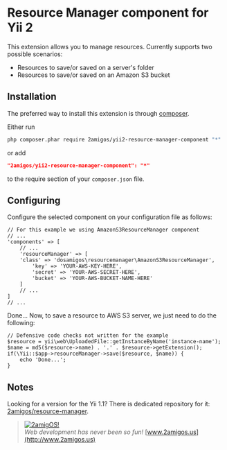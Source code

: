 Resource Manager component for Yii 2
===========================

This extension allows you to manage resources. Currently supports two possible scenarios: 

- Resources to save/or saved on a server's folder
- Resources to save/or saved on an Amazon S3 bucket



Installation
------------

The preferred way to install this extension is through [composer](http://getcomposer.org/download/).

Either run

```sh
php composer.phar require 2amigos/yii2-resource-manager-component "*"
```

or add

```json
"2amigos/yii2-resource-manager-component": "*"
```

to the require section of your `composer.json` file.

Configuring
--------------------------

Configure the selected component on your configuration file as follows:

```
// For this example we using AmazonS3ResourceManager component
// ...
'components' => [  
	// ...   
	'resourceManager' => [
	'class' => 'dosamigos\resourcemanager\AmazonS3ResourceManager',
		'key' => 'YOUR-AWS-KEY-HERE',
		'secret' => 'YOUR-AWS-SECRET-HERE',
		'bucket' => 'YOUR-AWS-BUCKET-NAME-HERE'
	]
	// ...
]
// ...  
```

Done... Now, to save a resource to AWS S3 server, we just need to do the following:

```
// Defensive code checks not written for the example
$resource = yii\web\UploadedFile::getInstanceByName('instance-name');
$name = md5($resource->name) . '.' . $resource->getExtension();
if(\Yii::$app->resourceManager->save($resource, $name)) {
    echo 'Done...';
}

```

Notes
-----

Looking for a version for the Yii 1.1? There is dedicated repository for it:
[2amigos/resource-manager](https://github.com/2amigos/resource-manager).

> [![2amigOS!](http://www.gravatar.com/avatar/55363394d72945ff7ed312556ec041e0.png)](http://www.2amigos.us)  
<i>Web development has never been so fun!</i>
[www.2amigos.us](http://www.2amigos.us)
